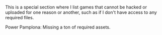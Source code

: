 This is a special section where I list games that cannot be hacked or uploaded for one reason or another, such as if I don't have access to any required files.

Power Pamplona:
Missing a ton of required assets. 
